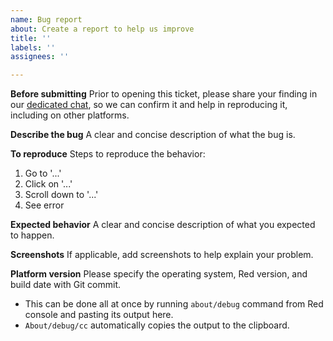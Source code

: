 ```yaml
---
name: Bug report
about: Create a report to help us improve
title: ''
labels: ''
assignees: ''

---
```


**Before submitting**
Prior to opening this ticket, please share your finding in our [dedicated chat](https://gitter.im/red/bugs), so we can confirm it and help in reproducing it, including on other platforms.

**Describe the bug**
A clear and concise description of what the bug is.

**To reproduce**
Steps to reproduce the behavior:
1. Go to '...'
2. Click on '...'
3. Scroll down to '...'
4. See error

**Expected behavior**
A clear and concise description of what you expected to happen.

**Screenshots**
If applicable, add screenshots to help explain your problem.

**Platform version**
Please specify the operating system, Red version, and build date with Git commit.

* This can be done all at once by running `about/debug` command from Red console and pasting its output here.
* `About/debug/cc` automatically copies the output to the clipboard.
